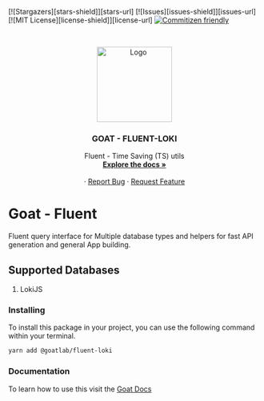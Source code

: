 <!-- PROJECT SHIELDS -->

[![Stargazers][stars-shield]][stars-url]
[![Issues][issues-shield]][issues-url]
[![MIT License][license-shield]][license-url]
[![Commitizen friendly](https://img.shields.io/badge/commitizen-friendly-brightgreen.svg)](http://commitizen.github.io/cz-cli/)

<!-- PROJECT LOGO -->
<br />
<p align="center">
  <a href="https://github.com/github_username/repo">
       <img src="https://docs.goatlab.io/logo.png" alt="Logo" width="150" height="150">
  </a>

  <h3 align="center">GOAT - FLUENT-LOKI</h3>

  <p align="center">
    Fluent - Time Saving (TS) utils
    <br />
    <a href="https://docs.goatlab.io/#/0.7.x/fluent/fluent"><strong>Explore the docs »</strong></a>
    <br />
    <br />
    ·
    <a href="https://github.com/goat-io/fluent/issues">Report Bug</a>
    ·
    <a href="https://github.com/goat-io/fluent/issues">Request Feature</a>
  </p>
  </p>
</p>

# Goat - Fluent

Fluent query interface for Multiple database types and helpers for fast API generation and general App building.

## Supported Databases

1. LokiJS

### Installing

To install this package in your project, you can use the following command within your terminal.

```bash
yarn add @goatlab/fluent-loki
```

### Documentation

To learn how to use this visit the [Goat Docs](https://docs.goatlab.io/#/0.7.x/fluent/fluent)